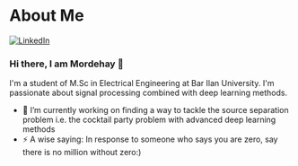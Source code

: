 # About Me

[![LinkedIn][linkedin-shield]][linkedin-url]
### Hi there, I am Mordehay 👋



I'm a student of M.Sc in Electrical Engineering at Bar Ilan University.
I'm passionate about signal processing combined with deep learning methods.


- 🔭 I’m currently working on finding a way to tackle the source separation problem i.e. the cocktail party problem with advanced deep learning methods 
- ⚡ A wise saying: In response to someone who says you are zero, say there is no million without zero:)


[linkedin-shield]: https://img.shields.io/badge/-LinkedIn-black.svg?style=for-the-badge&logo=linkedin&colorB=555
[linkedin-url]: https://linkedin.com/in/mordehay-moradi

